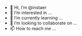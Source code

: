 - 👋 Hi, I’m @instaer
- 👀 I’m interested in ...
- 🌱 I’m currently learning ...
- 💞️ I’m looking to collaborate on ...
- 📫 How to reach me ...

<!---
instaer/instaer is a ✨ special ✨ repository because its `README.md` (this file) appears on your GitHub profile.
You can click the Preview link to take a look at your changes.
--->
